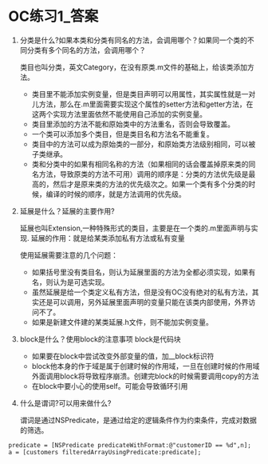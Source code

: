 # OC练习1_答案

1. 分类是什么?如果本类和分类有同名的方法，会调用哪个？如果同一个类的不同分类有多个同名的方法，会调用哪个？

    类目也叫分类，英文Category，在没有原类.m文件的基础上，给该类添加方法。
    + 类目里不能添加实例变量，但是类目声明可以用属性，其实属性就是一对儿方法，那么在.m里面需要实现这个属性的setter方法和getter方法，在这两个实现方法里面依然不能使用自己添加的实例变量。
    + 类目里添加的方法不能和原始类中的方法重名，否则会导致覆盖。
    + 一个类可以添加多个类目，但是类目名和方法名不能重复。
    + 类目中的方法可以成为原始类的一部分，和原始类方法级别相同，可以被子类继承。
    + 类和分类中的如果有相同名称的方法（如果相同的话会覆盖掉原来类的同名方法，导致原类的方法不可用）调用的顺序是：分类的方法优先级是最高的，然后才是原来类的方法的优先级次之。如果一个类有多个分类的时候，编译的时候的顺序，就是方法调用的优先级。

2. 延展是什么？延展的主要作用?

    延展也叫Extension,一种特殊形式的类目，主要是在一个类的.m里面声明与实现.
    延展的作用：就是给某类添加私有方法或私有变量

    使用延展需要注意的几个问题：
    * 如果括号里没有类目名，则认为延展里面的方法为全都必须实现，如果有名，则认为是可选实现。
    * 虽然延展是给一个类定义私有方法，但是没有OC没有绝对的私有方法，其实还是可以调用，另外延展里面声明的变量只能在该类内部使用，外界访问不了。
    * 如果是新建文件建的某类延展.h文件，则不能加实例变量。
 
3. block是什么？使用block的注意事项
    block是代码块

    * 如果要在block中尝试改变外部变量的值，加__block标识符
    * block他本身的作于域是属于创建时候的作用域，一旦在创建时候的作用域外面调用block将导致程序崩溃。创建完block的时候需要调用copy的方法
    * 在block中要小心的使用self。可能会导致循环引用
    
4. 什么是谓词?可以用来做什么?
    
    谓词是通过NSPredicate，是通过给定的逻辑条件作为约束条件，完成对数据的筛选。

```
predicate = [NSPredicate predicateWithFormat:@"customerID == %d",n];
a = [customers filteredArrayUsingPredicate:predicate];
```
